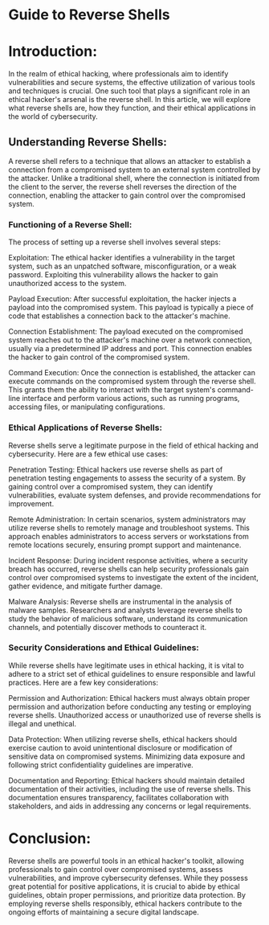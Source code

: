 # Guide to Reverse Shells

# Introduction:
In the realm of ethical hacking, where professionals aim to identify vulnerabilities and secure systems, the effective utilization of various tools and techniques is crucial. One such tool that plays a significant role in an ethical hacker's arsenal is the reverse shell. In this article, we will explore what reverse shells are, how they function, and their ethical applications in the world of cybersecurity.

## Understanding Reverse Shells:
A reverse shell refers to a technique that allows an attacker to establish a connection from a compromised system to an external system controlled by the attacker. Unlike a traditional shell, where the connection is initiated from the client to the server, the reverse shell reverses the direction of the connection, enabling the attacker to gain control over the compromised system.

### Functioning of a Reverse Shell:
The process of setting up a reverse shell involves several steps:

Exploitation: The ethical hacker identifies a vulnerability in the target system, such as an unpatched software, misconfiguration, or a weak password. Exploiting this vulnerability allows the hacker to gain unauthorized access to the system.

Payload Execution: After successful exploitation, the hacker injects a payload into the compromised system. This payload is typically a piece of code that establishes a connection back to the attacker's machine.

Connection Establishment: The payload executed on the compromised system reaches out to the attacker's machine over a network connection, usually via a predetermined IP address and port. This connection enables the hacker to gain control of the compromised system.

Command Execution: Once the connection is established, the attacker can execute commands on the compromised system through the reverse shell. This grants them the ability to interact with the target system's command-line interface and perform various actions, such as running programs, accessing files, or manipulating configurations.

### Ethical Applications of Reverse Shells:
Reverse shells serve a legitimate purpose in the field of ethical hacking and cybersecurity. Here are a few ethical use cases:

Penetration Testing: Ethical hackers use reverse shells as part of penetration testing engagements to assess the security of a system. By gaining control over a compromised system, they can identify vulnerabilities, evaluate system defenses, and provide recommendations for improvement.

Remote Administration: In certain scenarios, system administrators may utilize reverse shells to remotely manage and troubleshoot systems. This approach enables administrators to access servers or workstations from remote locations securely, ensuring prompt support and maintenance.

Incident Response: During incident response activities, where a security breach has occurred, reverse shells can help security professionals gain control over compromised systems to investigate the extent of the incident, gather evidence, and mitigate further damage.

Malware Analysis: Reverse shells are instrumental in the analysis of malware samples. Researchers and analysts leverage reverse shells to study the behavior of malicious software, understand its communication channels, and potentially discover methods to counteract it.

### Security Considerations and Ethical Guidelines:
While reverse shells have legitimate uses in ethical hacking, it is vital to adhere to a strict set of ethical guidelines to ensure responsible and lawful practices. Here are a few key considerations:

Permission and Authorization: Ethical hackers must always obtain proper permission and authorization before conducting any testing or employing reverse shells. Unauthorized access or unauthorized use of reverse shells is illegal and unethical.

Data Protection: When utilizing reverse shells, ethical hackers should exercise caution to avoid unintentional disclosure or modification of sensitive data on compromised systems. Minimizing data exposure and following strict confidentiality guidelines are imperative.

Documentation and Reporting: Ethical hackers should maintain detailed documentation of their activities, including the use of reverse shells. This documentation ensures transparency, facilitates collaboration with stakeholders, and aids in addressing any concerns or legal requirements.

# Conclusion:
Reverse shells are powerful tools in an ethical hacker's toolkit, allowing professionals to gain control over compromised systems, assess vulnerabilities, and improve cybersecurity defenses. While they possess great potential for positive applications, it is crucial to abide by ethical guidelines, obtain proper permissions, and prioritize data protection. By employing reverse shells responsibly, ethical hackers contribute to the ongoing efforts of maintaining a secure digital landscape.